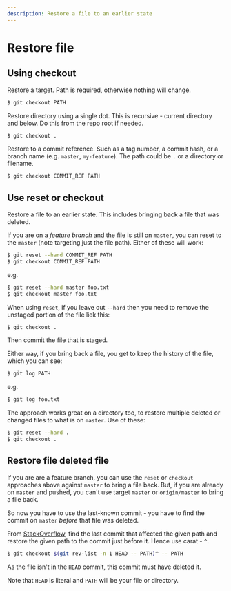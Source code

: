 ```yaml
---
description: Restore a file to an earlier state
---
```

# Restore file


## Using checkout

Restore a target. Path is required, otherwise nothing will change.

```sh
$ git checkout PATH
```

Restore directory using a single dot. This is recursive - current directory and below. Do this from the repo root if needed.

```sh
$ git checkout .
```

Restore to a commit reference. Such as a tag number, a commit hash, or a branch name (e.g. `master`, `my-feature`). The path could be `.` or a directory or filename.

```sh
$ git checkout COMMIT_REF PATH
```


## Use reset or checkout

Restore a file to an earlier state. This includes bringing back a file that was deleted.

If you are on a _feature branch_ and the file is still on `master`, you can reset to the `master` (note targeting just the file path). Either of these will work:

```sh
$ git reset --hard COMMIT_REF PATH
$ git checkout COMMIT_REF PATH
```

e.g.

```sh
$ git reset --hard master foo.txt
$ git checkout master foo.txt
```

When using `reset`, if you leave out `--hard` then you need to remove the unstaged portion of the file liek this:

```sh
$ git checkout .
```

Then commit the file that is staged.

Either way, if you bring back a file, you get to keep the history of the file, which you can see:

```sh
$ git log PATH
```

e.g.
```sh
$ git log foo.txt
```

The approach works great on a directory too, to restore multiple deleted or changed files to what is on `master`. Use of these:

```sh
$ git reset --hard .
$ git checkout .
```


## Restore file deleted file

If you are are a feature branch, you can use the `reset` or `checkout` approaches above against `master` to bring a file back. But, if you are already on `master` and pushed, you can't use target `master` or `origin/master` to bring a file back. 

So now you have to use the last-known commit - you have to find the commit on `master` _before_ that file was deleted.

From [StackOverflow](https://stackoverflow.com/questions/953481/find-and-restore-a-deleted-file-in-a-git-repository?rq=1), find the last commit that affected the given path and restore the given path to the commit just before it. Hence use carat - `^`.

```sh
$ git checkout $(git rev-list -n 1 HEAD -- PATH)^ -- PATH
```

As the file isn't in the `HEAD` commit, this commit must have deleted it. 

Note that `HEAD` is literal and `PATH` will be your file or directory.
